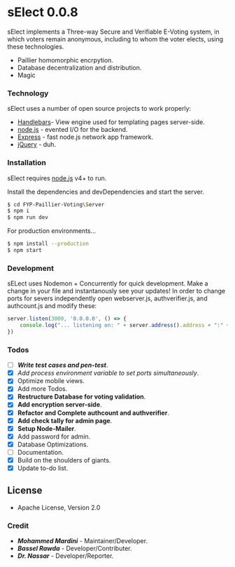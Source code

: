 # sElect 0.0.8

sElect implements a Three-way Secure and Verifiable E-Voting system, in which voters remain anonymous, including to whom the voter elects, using these technologies.

  - Paillier homomorphic encrpytion.
  - Database decentralization and distribution.
  - Magic

### Technology

sElect uses a number of open source projects to work properly:

* [Handlebars]- View engine used for templating pages server-side.
* [node.js] - evented I/O for the backend.
* [Express] - fast node.js network app framework.
* [jQuery] - duh.

### Installation

sElect requires [node.js] v4+ to run.

Install the dependencies and devDependencies and start the server.

```sh
$ cd FYP-Paillier-Voting\Server
$ npm i
$ npm run dev
```

For production environments...

```sh
$ npm install --production
$ npm start
```

### Development

sELect uses Nodemon + Concurrently for quick development.
Make a change in your file and instantanously see your updates!
In order to change ports for severs independently open webserver.js, authverifier.js, and authcount.js and modify these:

```js
server.listen(3000, '0.0.0.0', () => {
    console.log("... listening on: " + server.address().address + ":" + server.address().port)
})
```
### Todos

 - [ ] ***Write test cases and pen-test***.
 - [x] _Add process environment variable to set ports simultaneously_.
 - [x] Optimize mobile views.
 - [x] Add more Todos.
 - [x] **Restructure Database for voting validation**.
 - [x] **Add encryption server-side**.
 - [x] **Refactor and Complete authcount and authverifier**.
 - [x] **Add check tally for admin page**.
 - [x] **Setup Node-Mailer**.
 - [x] Add password for admin.
 - [x] Database Optimizations.
 - [ ] Documentation.
 - [x] Build on the shoulders of giants.
 - [x] Update to-do list.

License
----

- Apache License, Version 2.0


### Credit
- ***Mohammed Mardini*** - Maintainer/Developer.
- ***Bassel Rawda*** - Developer/Contributer.
- ***Dr. Nassar*** - Developer/Reporter.


[//]: # (These are reference links used in the body of this note and get stripped out when the markdown processor does its job. There is no need to format nicely because it shouldn't be seen.)


   [node.js]: <http://nodejs.org>
   [jQuery]: <http://jquery.com>
   [express]: <http://expressjs.com>
   [Handlebars]: <http://gulpjs.com>
